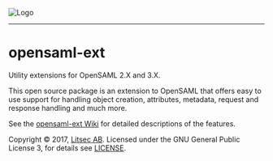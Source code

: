![Logo](https://github.com/litsec/eidas-opensaml/blob/master/docs/img/litsec-small.png)

------

# opensaml-ext

Utility extensions for OpenSAML 2.X and 3.X.

This open source package is an extension to OpenSAML that offers easy to use support for handling object creation, attributes, metadata, request and response handling and much more.

See the [opensaml-ext Wiki](https://github.com/litsec/opensaml-ext/wiki) for detailed descriptions of the features.

Copyright &copy; 2017, [Litsec AB](http://www.litsec.se). Licensed under the GNU General Public License 3, for details see [LICENSE](LICENSE).


